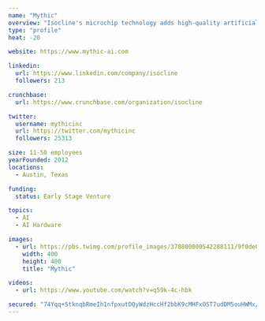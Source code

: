 ```yaml
---
name: "Mythic"
overview: "Isocline's microchip technology adds high-quality artificial intelligence to any device. By providing unmatched performance under a tiny power budget, devices can unhook from the cloud and process intelligence locally in real-time. As a hyperscalable technology, Isocline's target products range from assisting voice controlled fitness trackers to fully autonomous vehicles."
type: "profile"
heat: -20

website: https://www.mythic-ai.com

linkedin:
  url: https://www.linkedin.com/company/isocline
  followers: 213

crunchbase:
  url: https://www.crunchbase.com/organization/isocline

twitter:
  username: mythicinc
  url: https://twitter.com/mythicinc
  followers: 25313

size: 11-50 employees
yearFounded: 2012
locations:
  - Austin, Texas

funding:
  status: Early Stage Venture

topics:
  - AI
  - AI Hardware

images:
  - url: https://pbs.twimg.com/profile_images/378800000542288111/9f0de099c28730e017ddaf26b60a048a_400x400.png
    width: 400
    height: 400
    title: "Mythic"

videos:
  - url: https://www.youtube.com/watch?v=q59k-4c-hbk

secured: "74Yqq+StknqbRmeIh1nfpxutDQyWdzHccHf2bbK9cMHFxOST7udDM5ouHWMx/MBkZDqqRNCCtDtCSotUi+n+PBm00W9CW5HPeATHJsgYYe5QjpQz5gQVQqITd4+Ox0vMAOBEY4VY2O5pUXCMMpT/zryUUhNLdhQkC9YgigYVfaa+ZexJhGxGggie5r6pqYHdPrnRYK2lEypvaPk5n4vabGfD2Lohbx7HDvcJefZU7jpHlYNLdmid5mt/7CED44z4omY7E7R/pwPJ4bpfN2gWkcIts7rr1h959sXqUwoixi2jsPoAnGMXXDWlXQrswmx2;8jOjaFmkTlI4fY2vvUpYwg=="
---
```


